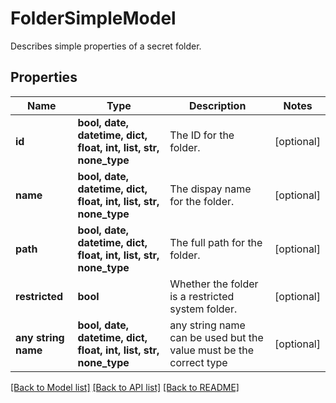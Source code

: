 # FolderSimpleModel

Describes simple properties of a secret folder.

## Properties
Name | Type | Description | Notes
------------ | ------------- | ------------- | -------------
**id** | **bool, date, datetime, dict, float, int, list, str, none_type** | The ID for the folder. | [optional] 
**name** | **bool, date, datetime, dict, float, int, list, str, none_type** | The dispay name for the folder. | [optional] 
**path** | **bool, date, datetime, dict, float, int, list, str, none_type** | The full path for the folder. | [optional] 
**restricted** | **bool** | Whether the folder is a restricted system folder. | [optional] 
**any string name** | **bool, date, datetime, dict, float, int, list, str, none_type** | any string name can be used but the value must be the correct type | [optional]

[[Back to Model list]](../README.md#documentation-for-models) [[Back to API list]](../README.md#documentation-for-api-endpoints) [[Back to README]](../README.md)


